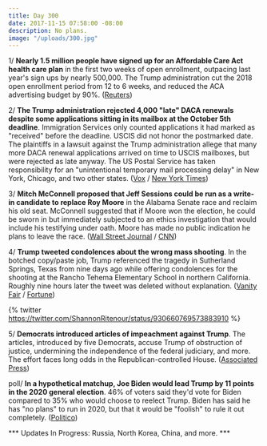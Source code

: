 ```yaml
---
title: Day 300
date: 2017-11-15 07:58:00 -08:00
description: No plans.
image: "/uploads/300.jpg"
---
```


1/ **Nearly 1.5 million people have signed up for an Affordable Care Act health care plan** in the first two weeks of open enrollment, outpacing last year's sign ups by nearly 500,000. The Trump administration cut the 2018 open enrollment period from 12 to 6 weeks, and reduced the ACA advertising budget by 90%. ([Reuters](https://www.reuters.com/article/us-usa-healthcare-enrollment/nearly-1-5-million-people-signed-up-for-obamacare-plans-so-far-officials-idUSKBN1DF27A))

2/ **The Trump administration rejected 4,000 "late" DACA renewals despite some applications sitting in its mailbox at the October 5th deadline**. Immigration Services only counted applications it had marked as "received" before the deadline. USCIS did not honor the postmarked date. The plaintiffs in a lawsuit against the Trump administration allege that many more DACA renewal applications arrived on time to USCIS mailboxes, but were rejected as late anyway. The US Postal Service has taken responsibility for an "unintentional temporary mail processing delay" in New York, Chicago, and two other states.  ([Vox](https://www.vox.com/policy-and-politics/2017/11/15/16650400/daca-renewal-deadline-rejected-lockbox-uscis) / [New York Times](https://www.nytimes.com/2017/11/10/nyregion/post-office-mail-delays-daca-applications.html)) 

3/ **Mitch McConnell proposed that Jeff Sessions could be run as a write-in candidate to replace Roy Moore** in the Alabama Senate race and reclaim his old seat. McConnell suggested that if Moore won the election, he could be sworn in but immediately subjected to an ethics investigation that would include his testifying under oath. Moore has made no public indication he plans to leave the race. ([Wall Street Journal](https://www.wsj.com/articles/mcconnell-says-roy-moore-should-abandon-collapsing-senate-bid-1510694095) / [CNN](http://www.cnn.com/2017/11/15/politics/mcconnell-moore-sessions-write-in/index.html))

4/ **Trump tweeted condolences about the wrong mass shooting**. In the botched copy/paste job, Trump referenced the tragedy in Sutherland Springs, Texas from nine days ago while offering condolences for the shooting at the Rancho Tehema Elementary School in northern California. Roughly nine hours later the tweet was deleted without explanation. ([Vanity Fair](https://www.vanityfair.com/news/2017/11/trump-tweets-condolences-for-wrong-mass-shooting) / [Fortune](http://fortune.com/2017/11/15/trump-tweet-california-shooting/))

{% twitter https://twitter.com/ShannonRitenour/status/930660769573883910 %}

5/ **Democrats introduced articles of impeachment against Trump**. The articles, introduced by five Democrats, accuse Trump of obstruction of justice, undermining the independence of the federal judiciary, and more. The effort faces long odds in the Republican-controlled House. ([Associated Press](https://apnews.com/58fbb83643e94baaa79a2f1d99a36f04/5-House-Dems-introduce-impeachment-articles-against-Trump))

poll/ **In a hypothetical matchup, Joe Biden would lead Trump by 11 points in the 2020 general election**. 46% of voters said they'd vote for Biden compared to 35% who would choose to reelect Trump. Biden has said he has "no plans" to run in 2020, but that it would be "foolish" to rule it out completely. ([Politico](https://www.politico.com/story/2017/11/15/biden-trump-2020-elections-244900))

\*\*\* Updates In Progress: Russia, North Korea, China, and more. \*\*\*
